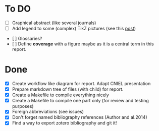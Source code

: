 # To DO

- [ ] Graphical abstract (like several journals)
- [ ] Add legend to some (complex) TikZ pictures (see this [post](http://tex.stackexchange.com/a/54834))
- [ ] Glossaries?
- [ ] Define **coverage** with a figure maybe as it is a central term in this report.


# Done 

- [x] Create workflow like diagram for report. Adapt CNIEL presentation
- [x] Prepare markdown tree of files (with child) for report.
- [x] Create a Makefile to compile everything nicely
- [x] Create a Makefile to compile one part only (for review and testing purposes)
- [x] Foreign abbreviations (see issues)
- [x] Don't forget named bibliography references (Author and al.2014)
- [x] Find a way to export zotero bibliography and git it!
